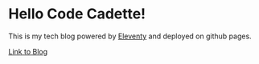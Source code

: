 # Hello Code Cadette!

This is my tech blog powered by [Eleventy](https://www.11ty.dev/) and deployed on github pages.

[Link to Blog](https://kyliepace.github.io/eleventy-blog/)


